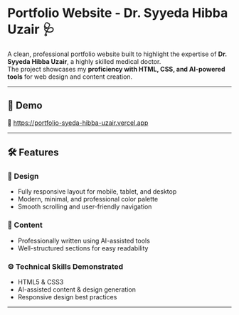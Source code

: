 # Portfolio Website - Dr. Syyeda Hibba Uzair 🩺

A clean, professional portfolio website built to highlight the expertise of **Dr. Syyeda Hibba Uzair**, a highly skilled medical doctor.  
The project showcases my **proficiency with HTML, CSS, and AI-powered tools** for web design and content creation.

---

## 🚀 Demo  
🔗 https://portfolio-syeda-hibba-uzair.vercel.app

---

## 🛠 Features

### 🎨 Design
- Fully responsive layout for mobile, tablet, and desktop
- Modern, minimal, and professional color palette
- Smooth scrolling and user-friendly navigation

### 📄 Content
- Professionally written using AI-assisted tools  
- Well-structured sections for easy readability

### ⚙️ Technical Skills Demonstrated
- HTML5 & CSS3
- AI-assisted content & design generation
- Responsive design best practices

---

